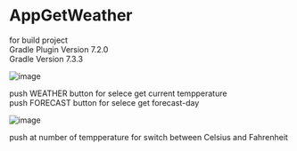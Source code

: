 # AppGetWeather

for build project\
Gradle Plugin Version 7.2.0\
Gradle Version 7.3.3

![image](https://user-images.githubusercontent.com/117010439/198877234-4f749858-2bf5-4cbe-bef9-dca9d721e4f7.png)

push WEATHER button for selece get current tempperature\
push FORECAST button for selece get forecast-day

![image](https://user-images.githubusercontent.com/117010439/198877437-6f21cc3d-e04f-4ff3-bc2f-39062f6f1db8.png)

push at number of tempperature for switch between Celsius and Fahrenheit
